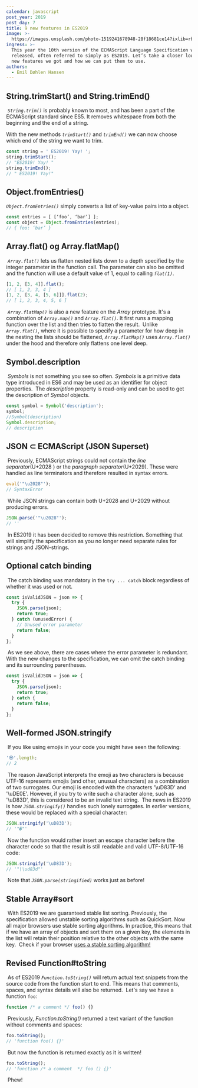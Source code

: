 ```yaml
---
calendar: javascript
post_year: 2019
post_day: 7
title: 9 new features in ES2019
image: >-
  https://images.unsplash.com/photo-1519241678948-28f18681ce14?ixlib=rb-1.2.1&ixid=eyJhcHBfaWQiOjEyMDd9&auto=format&fit=crop&w=2134&q=80
ingress: >-
  This year the 10th version of the ECMAScript Language Specification was
  released, often referred to simply as ES2019. Let’s take a closer look at what
  new features we got and how we can put them to use.
authors:
  - Emil Døhlen Hansen
---
```

## String.trimStart() and String.trimEnd()

​
_`String.trim()`_ is probably known to most, and has been a part of the ECMAScript standard since ES5. It  removes whitespace from both the beginning and the end of a string.

With the new methods _`trimStart()`_ and _`trimEnd()`_ we can now choose which end of the string we want to trim.

```js
const string = ' ES2019! Yay! ';
string.trimStart();
// "ES2019! Yay! "
string.trimEnd();
// " ES2019! Yay!"
```

## Object.fromEntries()

_`Object.fromEntries()`_ simply converts a list of key-value pairs into a object.
​

```js
const entries = [ [‘foo’, ‘bar’] ];
const object = Object.fromEntries(entries);
// { foo: ‘bar’ }
```



## Array.flat() og Array.flatMap()

​
_`Array.flat()`_ lets us flatten nested lists down to a depth specified by the integer parameter in the function call. The parameter can also be omitted and the function will use a default value of 1, equal to calling _`flat(1)`_.
​

```js
[1, 2, [3, 4]].flat();
// [ 1, 2, 3, 4 ]
[1, 2, [3, 4, [5, 6]]].flat(2);
// [ 1, 2, 3, 4, 5, 6 ]
```

​
_`Array.flatMap()`_ is also a new feature on the _Array_ prototype. It's a combination of _`Array.map()`_ and _`Array.flat()`_. It first runs a mapping function over the list and then tries to flatten the result.
​
Unlike _`Array.flat()`_, where it is possible to specify a parameter for how deep in the nesting the lists should be flattened, _`Array.flatMap()`_ uses _`Array.flat()`_ under the hood and therefore only flattens one level deep.
​

## Symbol.description

​
_Symbols_ is not something you see so often. _Symbols_ is a primitive data type introduced in ES6 and may be used as an identifier for object properties.
​
The _description_ property is read-only and can be used to get the description of _Symbol_ objects.
​

```js
const symbol = Symbol('description');
symbol;
//Symbol(description)
Symbol.description;
// description
```



## JSON ⊂ ECMAScript (JSON Superset)

​
Previously, ECMAScript strings could not contain the _line separator_(U+2028 ) or the _paragraph separator_(U+2029). These were handled as line terminators and therefore resulted in syntax errors.
​

```js
eval('"\u2028"');
// SyntaxError
```

​
While JSON strings can contain both U+2028 and U+2029 without producing errors.
​

```js
JSON.parse('"\u2028"');
// ''
```

​
In ES2019 it has been decided to remove this restriction. Something that will simplify the specification as you no longer need separate rules for strings and JSON-strings.
​

## Optional catch binding

​
The catch binding was mandatory in the `try ... catch` block regardless of whether it was used or not.
​

```js
const isValidJSON = json => {
  try {
    JSON.parse(json);
    return true;
  } catch (unusedError) {
    // Unused error parameter
    return false;
  }
};
```

​
As we see above, there are cases where the error parameter is redundant. With the new changes to the specification, we can omit the catch binding and its surrounding parentheses.
​

```js
const isValidJSON = json => {
  try {
    JSON.parse(json);
    return true;
  } catch {
    return false;
  }
};
```



## Well-formed JSON.stringify

​
If you like using emojis in your code you might have seen the following:
​

```js
'😎'.length;
// 2
```

​
The reason JavaScript interprets the emoji as two characters is because UTF-16 represents emojis (and other, unusual characters) as a combination of two surrogates. Our emoji is encoded with the characters '\uD83D' and '\uDE0E'. However, if you try to write such a character alone, such as '\uD83D', this is considered to be an invalid text string.
​
The news in ES2019 is how _`JSON.stringify()`_ handles such lonely surrogates. In earlier versions, these would be replaced with a special character:
​

```js
JSON.stringify('\uD83D');
// '"�"'
```

​
Now the function would rather insert an escape character before the character code so that the result is still readable and valid UTF-8/UTF-16 code:
​

```js
JSON.stringify('\uD83D');
// '"\\ud83d"'
```

​
Note that _`JSON.parse(stringified)`_ works just as before!
​

## Stable Array#sort

​
With ES2019 we are guaranteed stable list sorting. Previously, the specification allowed unstable sorting algorithms such as QuickSort. Now all major browsers use stable sorting algorithms. In practice, this means that if we have an array of objects and sort them on a given key, the elements in the list will retain their position relative to the other objects with the same key.
​
Check if your browser [uses a stable sorting algorithm!](https://mathiasbynens.be/demo/sort-stability)
​

## Revised Function#toString

​
As of ES2019 _`Function.toString()`_ will return actual text snippets from the source code from the function start to end. This means that comments, spaces, and syntax details will also be returned.
​
Let's say we have a function `foo`:
​

```js
function /* a comment */ foo() {}
```

​
Previously, _Function.toString()_ returned a text variant of the function without comments and spaces:
​

```js
foo.toString();
// 'function foo() {}'
```

​
But now the function is returned exactly as it is written!
​

```js
foo.toString();
// 'function /* a comment  */ foo () {}'
```

​
Phew!
